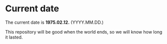 # Current date

The current date is **1975.02.12.** (YYYY.MM.DD.)

This repository will be good when the world ends, so we will know how long it lasted.